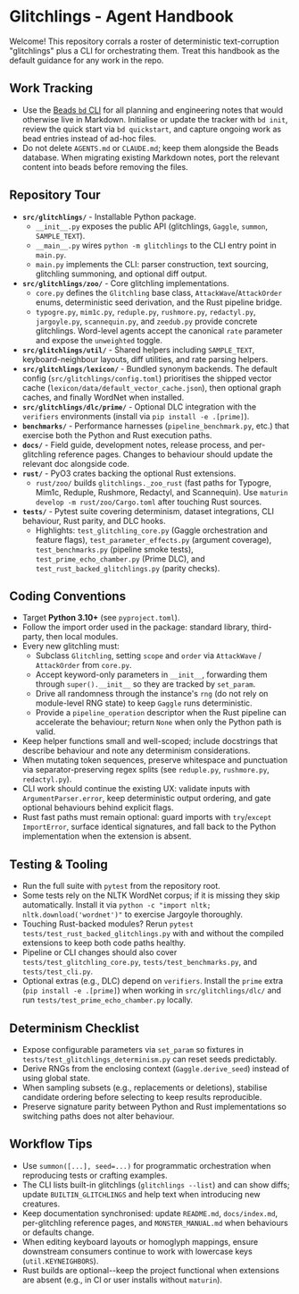 # Glitchlings - Agent Handbook

Welcome! This repository corrals a roster of deterministic text-corruption "glitchlings" plus a CLI for orchestrating them. Treat this handbook as the default guidance for any work in the repo.

## Work Tracking
- Use the [Beads `bd` CLI](https://github.com/steveyegge/beads) for all planning and engineering notes that would otherwise live in Markdown. Initialise or update the tracker with `bd init`, review the quick start via `bd quickstart`, and capture ongoing work as bead entries instead of ad-hoc files.
- Do not delete `AGENTS.md` or `CLAUDE.md`; keep them alongside the Beads database. When migrating existing Markdown notes, port the relevant content into beads before removing the files.

## Repository Tour
- **`src/glitchlings/`** - Installable Python package.
  - `__init__.py` exposes the public API (glitchlings, `Gaggle`, `summon`, `SAMPLE_TEXT`).
  - `__main__.py` wires `python -m glitchlings` to the CLI entry point in `main.py`.
  - `main.py` implements the CLI: parser construction, text sourcing, glitchling summoning, and optional diff output.
- **`src/glitchlings/zoo/`** - Core glitchling implementations.
  - `core.py` defines the `Glitchling` base class, `AttackWave`/`AttackOrder` enums, deterministic seed derivation, and the Rust pipeline bridge.
  - `typogre.py`, `mim1c.py`, `reduple.py`, `rushmore.py`, `redactyl.py`, `jargoyle.py`, `scannequin.py`, and `zeedub.py` provide concrete glitchlings. Word-level agents accept the canonical `rate` parameter and expose the `unweighted` toggle.
- **`src/glitchlings/util/`** - Shared helpers including `SAMPLE_TEXT`, keyboard-neighbour layouts, diff utilities, and rate parsing helpers.
- **`src/glitchlings/lexicon/`** - Bundled synonym backends. The default config (`src/glitchlings/config.toml`) prioritises the shipped vector cache (`lexicon/data/default_vector_cache.json`), then optional graph caches, and finally WordNet when installed.
- **`src/glitchlings/dlc/prime/`** - Optional DLC integration with the `verifiers` environments (install via `pip install -e .[prime]`).
- **`benchmarks/`** - Performance harnesses (`pipeline_benchmark.py`, etc.) that exercise both the Python and Rust execution paths.
- **`docs/`** - Field guide, development notes, release process, and per-glitchling reference pages. Changes to behaviour should update the relevant doc alongside code.
- **`rust/`** - PyO3 crates backing the optional Rust extensions.
  - `rust/zoo/` builds `glitchlings._zoo_rust` (fast paths for Typogre, Mim1c, Reduple, Rushmore, Redactyl, and Scannequin). Use `maturin develop -m rust/zoo/Cargo.toml` after touching Rust sources.
- **`tests/`** - Pytest suite covering determinism, dataset integrations, CLI behaviour, Rust parity, and DLC hooks.
  - Highlights: `test_glitchling_core.py` (Gaggle orchestration and feature flags), `test_parameter_effects.py` (argument coverage), `test_benchmarks.py` (pipeline smoke tests), `test_prime_echo_chamber.py` (Prime DLC), and `test_rust_backed_glitchlings.py` (parity checks).

## Coding Conventions
- Target **Python 3.10+** (see `pyproject.toml`).
- Follow the import order used in the package: standard library, third-party, then local modules.
- Every new glitchling must:
  - Subclass `Glitchling`, setting `scope` and `order` via `AttackWave` / `AttackOrder` from `core.py`.
  - Accept keyword-only parameters in `__init__`, forwarding them through `super().__init__` so they are tracked by `set_param`.
  - Drive all randomness through the instance's `rng` (do not rely on module-level RNG state) to keep `Gaggle` runs deterministic.
  - Provide a `pipeline_operation` descriptor when the Rust pipeline can accelerate the behaviour; return `None` when only the Python path is valid.
- Keep helper functions small and well-scoped; include docstrings that describe behaviour and note any determinism considerations.
- When mutating token sequences, preserve whitespace and punctuation via separator-preserving regex splits (see `reduple.py`, `rushmore.py`, `redactyl.py`).
- CLI work should continue the existing UX: validate inputs with `ArgumentParser.error`, keep deterministic output ordering, and gate optional behaviours behind explicit flags.
- Rust fast paths must remain optional: guard imports with `try`/`except ImportError`, surface identical signatures, and fall back to the Python implementation when the extension is absent.

## Testing & Tooling
- Run the full suite with `pytest` from the repository root.
- Some tests rely on the NLTK WordNet corpus; if it is missing they skip automatically. Install it via `python -c "import nltk; nltk.download('wordnet')"` to exercise Jargoyle thoroughly.
- Touching Rust-backed modules? Rerun `pytest tests/test_rust_backed_glitchlings.py` with and without the compiled extensions to keep both code paths healthy.
- Pipeline or CLI changes should also cover `tests/test_glitchling_core.py`, `tests/test_benchmarks.py`, and `tests/test_cli.py`.
- Optional extras (e.g., DLC) depend on `verifiers`. Install the `prime` extra (`pip install -e .[prime]`) when working in `src/glitchlings/dlc/` and run `tests/test_prime_echo_chamber.py` locally.

## Determinism Checklist
- Expose configurable parameters via `set_param` so fixtures in `tests/test_glitchlings_determinism.py` can reset seeds predictably.
- Derive RNGs from the enclosing context (`Gaggle.derive_seed`) instead of using global state.
- When sampling subsets (e.g., replacements or deletions), stabilise candidate ordering before selecting to keep results reproducible.
- Preserve signature parity between Python and Rust implementations so switching paths does not alter behaviour.

## Workflow Tips
- Use `summon([...], seed=...)` for programmatic orchestration when reproducing tests or crafting examples.
- The CLI lists built-in glitchlings (`glitchlings --list`) and can show diffs; update `BUILTIN_GLITCHLINGS` and help text when introducing new creatures.
- Keep documentation synchronised: update `README.md`, `docs/index.md`, per-glitchling reference pages, and `MONSTER_MANUAL.md` when behaviours or defaults change.
- When editing keyboard layouts or homoglyph mappings, ensure downstream consumers continue to work with lowercase keys (`util.KEYNEIGHBORS`).
- Rust builds are optional--keep the project functional when extensions are absent (e.g., in CI or user installs without `maturin`).
